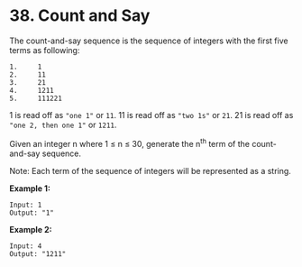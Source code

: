 # 38. Count and Say

The count-and-say sequence is the sequence of integers with the first five terms as following:
```
1.     1
2.     11
3.     21
4.     1211
5.     111221
```
1 is read off as `"one 1"` or `11`.
11 is read off as `"two 1s"` or `21`.
21 is read off as `"one 2, then one 1"` or `1211`.

Given an integer n where 1 ≤ n ≤ 30, generate the n<sup>th</sup> term of the count-and-say sequence.

Note: Each term of the sequence of integers will be represented as a string.

**Example 1:**
```
Input: 1
Output: "1"
```
**Example 2:**
```
Input: 4
Output: "1211"
```

